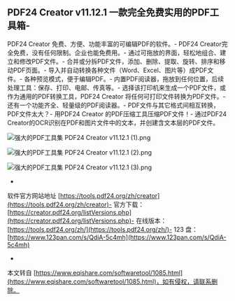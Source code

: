 PDF24 Creator v11.12.1 一款完全免费实用的PDF工具箱-
-
PDF24 Creator 免费、方便、功能丰富的可编辑PDF的软件。-
PDF24 Creator完全免费，没有任何限制。企业也能免费用。-
通过可拖放的界面，轻松地组合、建立和修改PDF文件。-
合并或分拆PDF文件，添加、删除、提取、旋转、排序和移动PDF页面。-
导入并自动转换各种文件（Word、Excel、图片等）成PDF文件。-
各种预览模式，便于编辑PDF。-
内置PDF阅读器，拖放到任何位置，后续处理工具：保存、打印、电邮、传真等。-
选择该打印机来生成一个PDF文件，或作为通用的PDF转换工具，PDF24 Creator 将任何可打印文件转换为PDF文件。-
还有一个功能齐全、轻量级的PDF阅读器。-
PDF文件与其它格式间相互转换，PDF文件太大？-
用PDF24 Creator 的PDF压缩工具压缩PDF文件！-
通过PDF24 Creator的OCR识别在PDF和图片文件中的文本，并创建含文本层的PDF文件。

![强大的PDF工具集 PDF24 Creator v11.12.1 (1).png](https://www.eqishare.com/zb_users/upload/2023/05/202305311685511788518062.png)

![强大的PDF工具集 PDF24 Creator v11.12.1 (2).png](https://www.eqishare.com/zb_users/upload/2023/05/202305311685511788347759.png)

![强大的PDF工具集 PDF24 Creator v11.12.1 (3).png](https://www.eqishare.com/zb_users/upload/2023/05/202305311685511788520874.png)

-

软件官方网站地址 [https://tools.pdf24.org/zh/creator](https://tools.pdf24.org/zh/creator)-
官方下载：[https://creator.pdf24.org/listVersions.php](https://creator.pdf24.org/listVersions.php)-
在线版本：[https://tools.pdf24.org/zh/](https://tools.pdf24.org/zh/)-
123 盘：[https://www.123pan.com/s/QdiA-5c4mh](https://www.123pan.com/s/QdiA-5c4mh)

-

本文转自 [https://www.eqishare.com/softwaretool/1085.html](https://www.eqishare.com/softwaretool/1085.html)，如有侵权，请联系删除。